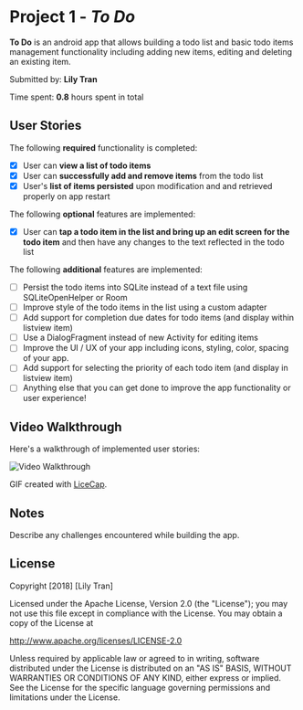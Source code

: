 # Project 1 - *To Do*

**To Do** is an android app that allows building a todo list and basic todo items management functionality including adding new items, editing and deleting an existing item.

Submitted by: **Lily Tran**

Time spent: **0.8** hours spent in total

## User Stories

The following **required** functionality is completed:

* [x] User can **view a list of todo items**
* [x] User can **successfully add and remove items** from the todo list
* [x] User's **list of items persisted** upon modification and and retrieved properly on app restart

The following **optional** features are implemented:

* [x] User can **tap a todo item in the list and bring up an edit screen for the todo item** and then have any changes to the text reflected in the todo list

The following **additional** features are implemented:

* [ ] Persist the todo items into SQLite instead of a text file using SQLiteOpenHelper or Room
* [ ] Improve style of the todo items in the list using a custom adapter
* [ ] Add support for completion due dates for todo items (and display within listview item)
* [ ] Use a DialogFragment instead of new Activity for editing items
* [ ] Improve the UI / UX of your app including icons, styling, color, spacing of your app.
* [ ] Add support for selecting the priority of each todo item (and display in listview item)
* [ ] Anything else that you can get done to improve the app functionality or user experience!

## Video Walkthrough

Here's a walkthrough of implemented user stories:

<img src='https://i.imgur.com/EOxrRKX.gif' title='Video Walkthrough' width='' alt='Video Walkthrough' />

GIF created with [LiceCap](http://www.cockos.com/licecap/).

## Notes

Describe any challenges encountered while building the app.

## License

Copyright [2018] [Lily Tran]

Licensed under the Apache License, Version 2.0 (the "License");
you may not use this file except in compliance with the License.
You may obtain a copy of the License at

http://www.apache.org/licenses/LICENSE-2.0

Unless required by applicable law or agreed to in writing, software
distributed under the License is distributed on an "AS IS" BASIS,
WITHOUT WARRANTIES OR CONDITIONS OF ANY KIND, either express or implied.
See the License for the specific language governing permissions and
limitations under the License.
